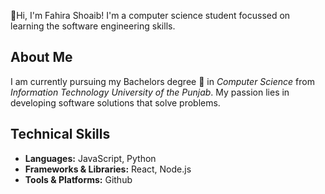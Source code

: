 👋Hi, I'm Fahira Shoaib! I'm a computer science student focussed on learning the software engineering skills.

## About Me

I am currently pursuing my Bachelors degree 🌱 in _Computer Science_ from _Information Technology University of the Punjab_. My passion lies in developing software solutions that solve problems.

## Technical Skills
- **Languages:** JavaScript, Python
- **Frameworks & Libraries:** React, Node.js
- **Tools & Platforms:** Github

